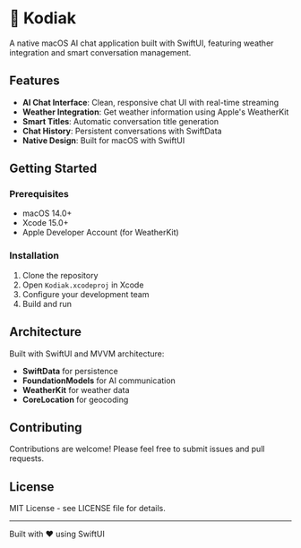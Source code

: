 # 🐻 Kodiak

A native macOS AI chat application built with SwiftUI, featuring weather integration and smart conversation management.

## Features

- **AI Chat Interface**: Clean, responsive chat UI with real-time streaming
- **Weather Integration**: Get weather information using Apple's WeatherKit
- **Smart Titles**: Automatic conversation title generation
- **Chat History**: Persistent conversations with SwiftData
- **Native Design**: Built for macOS with SwiftUI

## Getting Started

### Prerequisites
- macOS 14.0+
- Xcode 15.0+
- Apple Developer Account (for WeatherKit)

### Installation
1. Clone the repository
2. Open `Kodiak.xcodeproj` in Xcode
3. Configure your development team
4. Build and run

## Architecture

Built with SwiftUI and MVVM architecture:
- **SwiftData** for persistence
- **FoundationModels** for AI communication
- **WeatherKit** for weather data
- **CoreLocation** for geocoding

## Contributing

Contributions are welcome! Please feel free to submit issues and pull requests.

## License

MIT License - see LICENSE file for details.

---

Built with ❤️ using SwiftUI